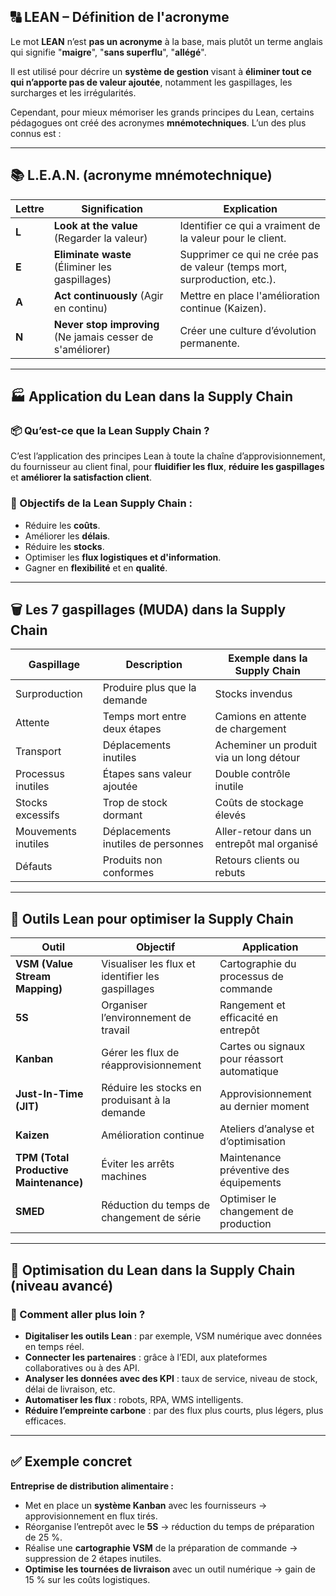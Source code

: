 ## 🔠 LEAN – Définition de l'acronyme

Le mot **LEAN** n’est **pas un acronyme** à la base, mais plutôt un terme anglais qui signifie "**maigre**", "**sans superflu**", "**allégé**".

Il est utilisé pour décrire un **système de gestion** visant à **éliminer tout ce qui n’apporte pas de valeur ajoutée**, notamment les gaspillages, les surcharges et les irrégularités.

Cependant, pour mieux mémoriser les grands principes du Lean, certains pédagogues ont créé des acronymes **mnémotechniques**. L’un des plus connus est :

---

## 📚 L.E.A.N. (acronyme mnémotechnique)

| Lettre | Signification | Explication |
|--------|----------------|-------------|
| **L** | **Look at the value** (Regarder la valeur) | Identifier ce qui a vraiment de la valeur pour le client. |
| **E** | **Eliminate waste** (Éliminer les gaspillages) | Supprimer ce qui ne crée pas de valeur (temps mort, surproduction, etc.). |
| **A** | **Act continuously** (Agir en continu) | Mettre en place l'amélioration continue (Kaizen). |
| **N** | **Never stop improving** (Ne jamais cesser de s'améliorer) | Créer une culture d’évolution permanente. |

---

## 🏭 Application du Lean dans la **Supply Chain**

### 📦 Qu’est-ce que la **Lean Supply Chain** ?

C’est l’application des principes Lean à toute la chaîne d’approvisionnement, du fournisseur au client final, pour **fluidifier les flux**, **réduire les gaspillages** et **améliorer la satisfaction client**.

### 🧱 Objectifs de la Lean Supply Chain :
- Réduire les **coûts**.
- Améliorer les **délais**.
- Réduire les **stocks**.
- Optimiser les **flux logistiques et d'information**.
- Gagner en **flexibilité** et en **qualité**.

---

## 🗑️ Les 7 gaspillages (MUDA) dans la Supply Chain

| Gaspillage | Description | Exemple dans la Supply Chain |
|------------|-------------|------------------------------|
| Surproduction | Produire plus que la demande | Stocks invendus |
| Attente | Temps mort entre deux étapes | Camions en attente de chargement |
| Transport | Déplacements inutiles | Acheminer un produit via un long détour |
| Processus inutiles | Étapes sans valeur ajoutée | Double contrôle inutile |
| Stocks excessifs | Trop de stock dormant | Coûts de stockage élevés |
| Mouvements inutiles | Déplacements inutiles de personnes | Aller-retour dans un entrepôt mal organisé |
| Défauts | Produits non conformes | Retours clients ou rebuts |

---

## 🧰 Outils Lean pour optimiser la Supply Chain

| Outil | Objectif | Application |
|-------|----------|-------------|
| **VSM (Value Stream Mapping)** | Visualiser les flux et identifier les gaspillages | Cartographie du processus de commande |
| **5S** | Organiser l’environnement de travail | Rangement et efficacité en entrepôt |
| **Kanban** | Gérer les flux de réapprovisionnement | Cartes ou signaux pour réassort automatique |
| **Just-In-Time (JIT)** | Réduire les stocks en produisant à la demande | Approvisionnement au dernier moment |
| **Kaizen** | Amélioration continue | Ateliers d’analyse et d’optimisation |
| **TPM (Total Productive Maintenance)** | Éviter les arrêts machines | Maintenance préventive des équipements |
| **SMED** | Réduction du temps de changement de série | Optimiser le changement de production |

---

## 🚀 Optimisation du Lean dans la Supply Chain (niveau avancé)

### 🔧 Comment aller plus loin ?
- **Digitaliser les outils Lean** : par exemple, VSM numérique avec données en temps réel.
- **Connecter les partenaires** : grâce à l’EDI, aux plateformes collaboratives ou à des API.
- **Analyser les données avec des KPI** : taux de service, niveau de stock, délai de livraison, etc.
- **Automatiser les flux** : robots, RPA, WMS intelligents.
- **Réduire l’empreinte carbone** : par des flux plus courts, plus légers, plus efficaces.

---

## ✅ Exemple concret

**Entreprise de distribution alimentaire :**

- Met en place un **système Kanban** avec les fournisseurs → approvisionnement en flux tirés.
- Réorganise l’entrepôt avec le **5S** → réduction du temps de préparation de 25 %.
- Réalise une **cartographie VSM** de la préparation de commande → suppression de 2 étapes inutiles.
- **Optimise les tournées de livraison** avec un outil numérique → gain de 15 % sur les coûts logistiques.
